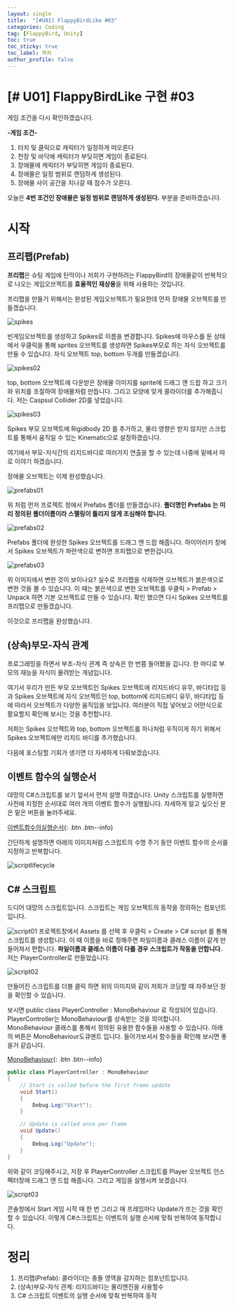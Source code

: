 ```yaml
---
layout: single
title:  "[#U01] FlappyBirdLike #03"
categories: Coding
tag: [FlappyBird, Unity]
toc: true 
toc_sticky: true 
toc_label: 목차    
author_profile: false
---
```


# [# U01] FlappyBirdLike 구현 #03

게임 조건을 다시 확인하겠습니다. 

**-게임 조건-**

1. 터치 및 클릭으로 캐릭터가 일정하게 떠오른다
2. 천장 및 바닥에 캐릭터가 부딪히면 게임이 종료된다.
3. 장애물에 캐릭터가 부딪히면 게임이 종료된다.
4. 장애물은 일정 범위로 랜덤하게 생성된다.
5. 장애물 사이 공간을 지나갈 때 점수가 오른다.

오늘은 **4번 조건인 장애물은 일정 범위로 랜덤하게 생성된다.** 부분을 준비하겠습니다.

# 시작
## 프리팹(Prefab)
**프리팹**은 슈팅 게임에 탄막이나 저희가 구현하려는 FlappyBird의 장애물같이 반복적으로 나오는 게임오브젝트를 **효율적인 재상용**을 위해 사용하는 것입니다.

프리팹을 만들기 위해서는 완성된 게임오브젝트가 필요한데 먼저 장애물 오브젝트를 만들겠습니다.

![spikes](https://github.com/DozeKR/DozeKR.github.io/blob/master/images/2023-02-15-unity_flappybird03/spikes.PNG?raw=true)

빈게임오브젝트를 생성하고 Spikes로 이름을 변경합니다. Spikes에 마우스를 둔 상태에서 우클릭을 통해 sprites 오브젝트를 생성하면 Spikes부모로 하는 자식 오브젝트를 만들 수 있습니다. 자식 오브젝트 top, bottom 두개를 만들겠습니다.

 ![spikes02](https://github.com/DozeKR/DozeKR.github.io/blob/master/images/2023-02-15-unity_flappybird03/spikes02.png?raw=true)

top, bottom 오브젝트에 다운받은 장애물 이미지를 sprite에 드래그 앤 드랍 하고 크기와 위치를 조절하여 장애물처럼 만듭니다. 그리고 모양에 맞게 콜라이더를 추가해줍니다. 저는 Caspsul Collider 2D를 넣었습니다.



![spikes03](https://github.com/DozeKR/DozeKR.github.io/blob/master/images/2023-02-15-unity_flappybird03/spikes03.PNG?raw=true)

Spikes 부모 오브젝트에 Rigidbody 2D 를 추가하고, 물리 영향은 받지 않지만 스크립트를 통해서 움직일 수 있는 Kinematic으로 설정하겠습니다. 

여기에서 부모-자식간의 리지드바디로 여러가지 연출을 할 수 있는데 나중에 밑에서 따로 이야기 하겠습니다.

장애물 오브젝트는 이제 완성했습니다.



![prefabs01](https://github.com/DozeKR/DozeKR.github.io/blob/master/images/2023-02-15-unity_flappybird03/prefabs01.PNG?raw=true)

위 처럼 먼저 프로젝트 창에서 Prefabs 폴더를 만들겠습니다. **폴더명인 Prefabs 는 미리 정의된 폴더이름이라 스팰링이 틀리지 않게 조심해야 합니다.**



![prefabs02](https://github.com/DozeKR/DozeKR.github.io/blob/master/images/2023-02-15-unity_flappybird03/prefabs02.png?raw=true)

Prefabs 폴더에 완성한 Spikes 오브젝트를 드래그 앤 드랍 해줍니다. 하이어러키 창에서 Spikes 오브젝트가 파란색으로 변하면 프피팹으로 변한겁니다.



![prefabs03](https://github.com/DozeKR/DozeKR.github.io/blob/master/images/2023-02-15-unity_flappybird03/prefabs03.png?raw=true)

위 이미지에서 변한 것이 보이나요? 실수로 프리팹을 삭제하면 오브젝트가 붉은색으로 변한 것을 볼 수 있습니다. 이 때는 붉은색으로 변한 오브젝트를 우클릭 > Prefab > Unpack 하면 기본 오브젝트로 만들 수 있습니다. 확인 했으면 다시 Spikes 오브젝트를 프리팹으로 만들겠습니다.

이것으로 프리팹을 완성했습니다.



## (상속)부모-자식 관계
프로그래밍을 하면서 부조-자식 관계 즉 상속은 한 번쯤 들어봤을 겁니다.
한 마디로 부모의 재능을 자식이 물려받는 개념입니다. 

여기서 우리가 만든 부모 오브젝트인 Spikes 오브젝트에 리지드바디 유무, 바디타입 등과 Spikes 오브젝트에 자식 오브젝트인 top, bottom에 리지드바디 유무, 바디타입 등에 따라서 오브젝트가 다양한 움직임을 보입니다. 여러분이 직접 넣어보고 어떤식으로 활요할지 확인해 보시는 것을 추천합니다.

저희는 Spikes 오브젝트와 top, bottom 오브젝트를 하나처럼 우직이게 하기 위해서 Spikes 오브젝트에만 리지드 바디를 추가했습니다.

다음에 포스팅할 기회가 생기면 더 자세하게 다뤄보겠습니다.




## 이벤트 함수의 실행순서

대망의 C#스크립트를 보기 앞서서 먼저 설명 하겠습니다.
Unity 스크립트를 실행하면 사전에 지정한 순서대로 여러 개의 이벤트 함수가 실행됩니다. 자세하게 알고 싶으신 분은 밑은 버튼을 눌러주세요.

[이벤트함수의실행순서](https://docs.unity3d.com/kr/current/Manual/ExecutionOrder.html){: .btn .btn--info}

간단하게 설명하면 아래의 이미지처럼 스크립트의 수명 주기 동안 이벤트 함수의 순서를 지정하고 반복합니다. 

![scriptlifecycle](https://docs.unity3d.com/kr/current/uploads/Main/monobehaviour_flowchart.svg)

## C# 스크립트
드디어 대망의 스크립트입니다. 스크립트는 게임 오브젝트의 동작을 정의하는 컴포넌트입니다. 



![script01](https://github.com/DozeKR/DozeKR.github.io/blob/master/images/2023-02-15-unity_flappybird03/script01.png?raw=true)
프로젝트창에서 Assets 를 선택 후 우클릭 > Create > C# script 를 통해 스크립트를 생성합니다. 이 때 이름을 바로 정해주면 파일이름과 클래스 이름이 같게 만들어져서 편합니다. **파일이름과 클래스 이름이 다를 경우 스크립트가 작동을 안합니다.** 저는 PlayerController로 만들었습니다.



![script02](https://github.com/DozeKR/DozeKR.github.io/blob/master/images/2023-02-15-unity_flappybird03/script02.png?raw=true)

만들어진 스크립트를 더블 클릭 하면 위의 이미지와 같이 저희가 코딩할 때 자주보던 창을 확인할 수 있습니다.

보시면 public class PlayerController : MonoBehaviour 로 작성되어 있습니다. PlayerController는 MonoBehaviour를 상속받는 것을 의미합니다. MonoBehaviour 클래스를 통해서 정의된 유용한 함수들을 사용할 수 있습니다. 아래의 버튼은 MonoBehaviour도큐멘트 입니다. 들어가보셔서 함수들을 확인해 보시면 좋을거 같습니다.

[MonoBehaviour](https://docs.unity3d.com/kr/current/ScriptReference/MonoBehaviour.html){: .btn .btn--info}



```c#
public class PlayerController : MonoBehaviour
{
    // Start is called before the first frame update
    void Start()
    {
        Debug.Log("Start");
    }

    // Update is called once per frame
    void Update()
    {
        Debug.Log("Update");
    }
}

```

위와 같이 코딩해주시고, 저장 후 PlayerController 스크립트를 Player 오브젝트 인스펙터창에 드래그 앤 드랍 해줍니다. 그리고 게임을 실행시켜 보겠습니다.



![script03](https://github.com/DozeKR/DozeKR.github.io/blob/master/images/2023-02-15-unity_flappybird03/script03.png?raw=true)

콘솔창에서 Start 게임 시작 때 한 번 그리고 매 프레임마다 Update가 뜨는 것을 확인할 수 있습니다. 이렇게 C#스크립트는 이벤트의 실행 순서에 맞춰 반복하여 동작합니다.



# 정리
1. 프리팹(Prefab): 콜라이더는 충돌 영역을 감지하는 컴포넌트입니다.
2. (상속)부모-자식 관계: 리지드바디는 물리엔진을 사용할수 
3. C# 스크립트 이벤트의 실행 순서에 맞춰 반복하여 동작
